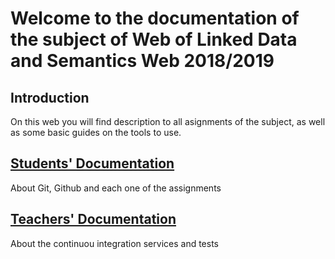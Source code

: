 # Welcome to the documentation of the subject of Web of Linked Data and Semantics Web 2018/2019

## Introduction

On this web you will find description to all asignments of the subject, as well as some basic guides on the tools to use.

## [Students' Documentation](https://webservicesandlinkeddata.github.io/Documentacion/DOC_STUDENTS) 
About Git, Github and each one of the assignments

## [Teachers' Documentation](https://webservicesandlinkeddata.github.io/Documentacion/DOC_TEACHERS)
About the continuou integration services and tests
